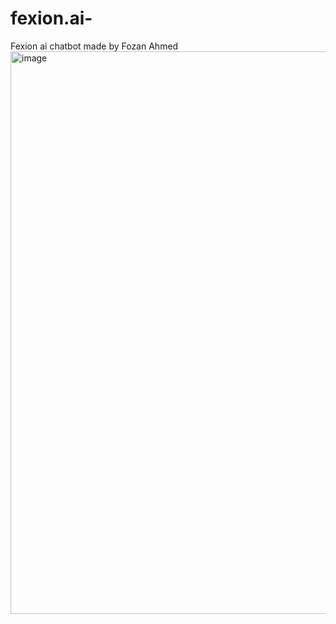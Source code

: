 # fexion.ai-
Fexion ai chatbot made by Fozan Ahmed 
<img width="1017" height="900" alt="image" src="https://github.com/user-attachments/assets/c3cf9a04-b832-43b6-877f-9160e79fe4b2" />

